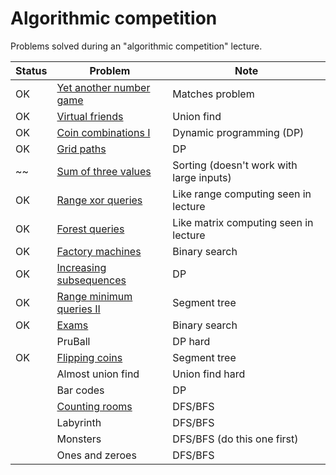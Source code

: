 # Algorithmic competition

Problems solved during an "algorithmic competition" lecture.

| Status | Problem                                                               | Note                                     |
|--------|-----------------------------------------------------------------------|------------------------------------------|
| OK     | [Yet another number game](https://www.codechef.com/problems/NUMGAME/) | Matches problem                          |
| OK     | [Virtual friends](https://open.kattis.com/problems/virtualfriends)    | Union find                               |
| OK     | [Coin combinations I](https://cses.fi/problemset/task/1635)           | Dynamic programming (DP)                 |
| OK     | [Grid paths](https://cses.fi/problemset/task/1638/)                   | DP                                       |
| ~~     | [Sum of three values](https://cses.fi/problemset/task/1641)           | Sorting (doesn't work with large inputs) |
| OK     | [Range xor queries](https://cses.fi/problemset/task/1650)             | Like range computing seen in lecture     |
| OK     | [Forest queries](https://cses.fi/problemset/task/1652/)               | Like matrix computing seen in lecture    |
| OK     | [Factory machines](https://cses.fi/problemset/task/1620)              | Binary search                            |
| OK     | [Increasing subsequences](https://cses.fi/problemset/task/1145/)      | DP                                       |
| OK     | [Range minimum queries II](https://cses.fi/problemset/task/1649/)     | Segment tree                             |
| OK     | [Exams](https://codeforces.com/contest/732/problem/D)                 | Binary search                            |
|        | PruBall                                                               | DP hard                                  |
| OK     | [Flipping coins](https://www.codechef.com/problems/FLIPCOIN)          | Segment tree                             |
|        | Almost union find                                                     | Union find hard                          |
|        | Bar codes                                                             | DP                                       |
|        | [Counting rooms](https://cses.fi/problemset/task/1192/)               | DFS/BFS                                  |
|        | Labyrinth                                                             | DFS/BFS                                  |
|        | Monsters                                                              | DFS/BFS (do this one first)              |
|        | Ones and zeroes                                                       | DFS/BFS                                  |
